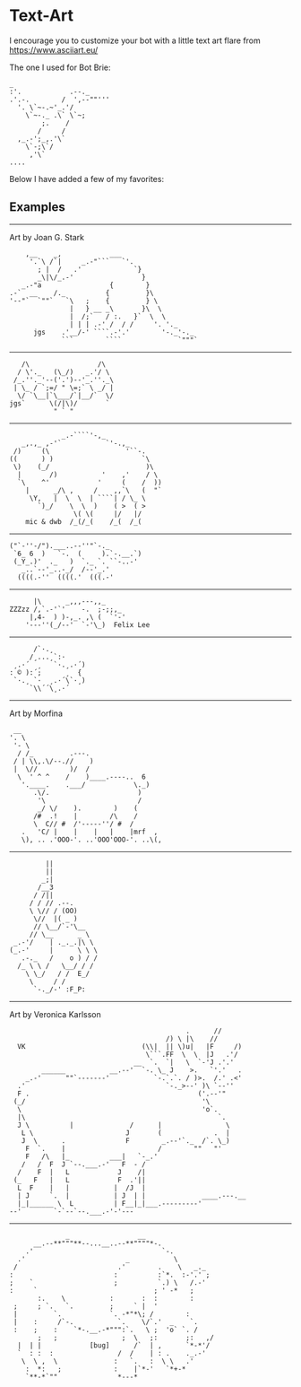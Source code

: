 # Text-Art

I encourage you to customize your bot with a little text art flare from https://www.asciiart.eu/

The one I used for Bot Brie:
```plaintext
_                          
:'.            .--._         
.'.-.        /  ',--""'''  
  '. \`~-.~'_.'/            
    \`~-._ .\` \`~;             
        ;.    /              
       /     /               
  ,_.-';_,.'\`                
    \`-;\`/                    
     ,'\`     
....
```

Below I have added a few of my favorites:

## Examples
---
Art by Joan G. Stark
```plaintext
    ,__    _,            ___
     '.`\ /`|     _.-"```   `'.
       ; |  /   .'             `} 
       _\|\/_.-'                 }
   _.-"a                 {        }
.-`  __    /._          {         }\
'--"`  `""`   `\   ;    {         } \
               |   } __ _\       }\  \
               |  /;`   / :.   }`  \  \
               | | | .-' /  / /     '. '._
      jgs    .'__/-' ````.-'.'        '-._'-._
             ```        ````              `"""`
```
---
```plaintext
   /\                 /\
  / \'._   (\_/)   _.'/ \
 /_.''._'--('.')--'_.''._\
 | \_ / `;=/ " \=;` \ _/ |
  \/ `\__|`\___/`|__/`  \/
jgs`      \(/|\)/       `
           " ` "
```
---
```plaintext
             _.-````'-,_
   _,.,_ ,-'`           `'-.,_
 /)     (\                   '``-.
((      ) )                      `\
 \)    (_/                        )\
  |       /)           '    ,'    / \
  `\    ^'            '     (    /  ))
    |      _/\ ,     /    ,,`\   (  "`
     \Y,   |  \  \  | ````| / \_ \
       `)_/    \  \  )    ( >  ( >
                \( \(     |/   |/
    mic & dwb  /_(/_(    /_(  /_(
```
---
```plaintext
("`-''-/").___..--''"`-._ 
 `6_ 6  )   `-.  (     ).`-.__.`) 
 (_Y_.)'  ._   )  `._ `. ``-..-' 
   _..`--'_..-_/  /--'_.'
  ((((.-''  ((((.'  (((.-' 
```
---
```plaintext
      |\      _,,,---,,_
ZZZzz /,`.-'`'    -.  ;-;;,_
     |,4-  ) )-,_. ,\ (  `'-'
    '---''(_/--'  `-'\_)  Felix Lee 
```
---
```plaintext
      /`·.¸
     /¸...¸`:·
 ¸.·´  ¸   `·.¸.·´)
: © ):´;      ¸  {
 `·.¸ `·  ¸.·´\`·¸)
     `\\´´\¸.·´
```
---
Art by Morfina
```plaintext
 __                 
'. \                
 '- \               
  / /_         .---.
 / | \\,.\/--.//    )
 |  \//        )/  / 
  \  ' ^ ^    /    )____.----..  6
   '.____.    .___/            \._) 
      .\/.                      )
       '\                       /
       _/ \/    ).        )    (
      /#  .!    |        /\    /
      \  C// #  /'-----''/ #  / 
   .   'C/ |    |    |   |    |mrf  ,
   \), .. .'OOO-'. ..'OOO'OOO-'. ..\(,
```
---
```plaintext
         ||
         ||
        _;|
       /__3
      / /||
     / / // .--.
     \ \// / (OO)
      \//  |( _ )
      // \__/`-'\__
     // \__      _ \
 _.-'/    | ._._.|\ \
(_.-'     |      \ \ \
   .-._   /    o ) / /
  /_ \ \ /   \__/ / /
    \ \_/   / /  E_/
     \     / /
      `-._/-' :F_P:
```
---
Art by Veronica Karlsson
```plaintext
                                            .      //
                                       /) \ |\    //
  VK                             (\\|  || \)u|   |F     /)
                                  \```.FF  \  \  |J   .'/
                               __  `.  `|   \  `-'J .'.'
        ______           __.--'  `-. \_ J    >.   `'.'   .
    _.-'      ""`-------'           `-.`.`. / )>.  /.' .<'
  .'                                   `-._>--' )\ `--''
  F .                                          ('.--'"
 (_/                                            '\
  \                                             'o`.
  |\                                                `.
  J \          |              /      |                \
   L \                       J       (             .  |
   J  \      .               F        _.--'`._  /`. \_)
    F  `.    |                       /        ""   "'
    F   /\   |_          ___|   `-_.'
   /   /  F  J `--.___.-'   F  - /
  /    F  |   L            J    /|
 (_   F   |   L            F  .'||
  L  F    |   |           |  /J  |
  | J     `.  |           | J  | |              ____.---.__
  |_|______ \  L          | F__|_|___.---------'
--'        `-`--`--.___.-'-'---
```
---
```plaintext
              _                 __                 
      __.--**"""**--...__..--**""""*-.            
    .'                                `-.         
  .'                         _           \        
 /                         .'        .    \   _._ 
:                         :          :`*.  :-'.' ;
;    `                    ;          `.) \   /.-' 
:     `                             ; ' -*   ;    
       :.    \           :       :  :        :    
 ;     ; `.   `.         ;     ` |  '             
 |         `.            `. -*"*\; /        :     
 |    :     /`-.           `.    \/`.'  _    `.   
 :    ;    :    `*-.__.-*""":`.   \ ;  'o` `. /   
       ;   ;                ;  \   ;:       ;:   ,/
  |  | |            [bug]      /`  | ,      `*-*'/ 
  `  : :  :                /  /    | : .    ._.-'  
   \  \ ,  \              :   `.   :  \ \   .'     
    :  *:   ;             :    |`*-'   `*+-*       
    `**-*`""               *---*
```
